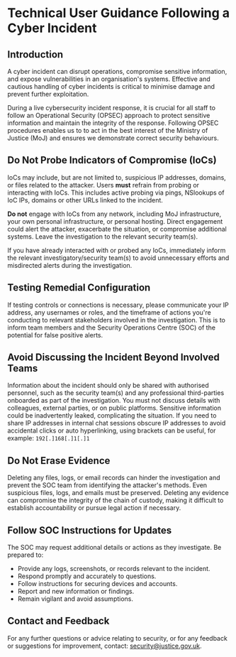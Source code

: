 # Technical User Guidance Following a Cyber Incident

## Introduction

A cyber incident can disrupt operations, compromise sensitive information, and expose vulnerabilities in an organisation's systems. Effective and cautious handling of cyber incidents is critical to minimise damage and prevent further exploitation.

During a live cybersecurity incident response, it is crucial for all staff to follow an Operational Security \(OPSEC\) approach to protect sensitive information and maintain the integrity of the response. Following OPSEC procedures enables us to to act in the best interest of the Ministry of Justice \(MoJ\) and ensures we demonstrate correct security behaviours.

## Do Not Probe Indicators of Compromise \(IoCs\)

IoCs may include, but are not limited to, suspicious IP addresses, domains, or files related to the attacker. Users **must** refrain from probing or interacting with IoCs. This includes active probing via pings, NSlookups of IoC IPs, domains or other URLs linked to the incident.

**Do not** engage with IoCs from any network, including MoJ infrastructure, your own personal infrastructure, or personal hosting. Direct engagement could alert the attacker, exacerbate the situation, or compromise additional systems. Leave the investigation to the relevant security team\(s\).

If you have already interacted with or probed any IoCs, immediately inform the relevant investigatory/security team\(s\) to avoid unnecessary efforts and misdirected alerts during the investigation.

## Testing Remedial Configuration

If testing controls or connections is necessary, please communicate your IP address, any usernames or roles, and the timeframe of actions you're conducting to relevant stakeholders involved in the investigation. This is to inform team members and the Security Operations Centre \(SOC\) of the potential for false positive alerts.

## Avoid Discussing the Incident Beyond Involved Teams

Information about the incident should only be shared with authorised personnel, such as the security team\(s\) and any professional third-parties onboarded as part of the investigation. You must not discuss details with colleagues, external parties, or on public platforms. Sensitive information could be inadvertently leaked, complicating the situation. If you need to share IP addresses in internal chat sessions obscure IP addresses to avoid accidental clicks or auto hyperlinking, using brackets can be useful, for example: `192[.]168[.]1[.]1`

## Do Not Erase Evidence

Deleting any files, logs, or email records can hinder the investigation and prevent the SOC team from identifying the attacker's methods. Even suspicious files, logs, and emails must be preserved. Deleting any evidence can compromise the integrity of the chain of custody, making it difficult to establish accountability or pursue legal action if necessary.

## Follow SOC Instructions for Updates

The SOC may request additional details or actions as they investigate. Be prepared to:

-   Provide any logs, screenshots, or records relevant to the incident.
-   Respond promptly and accurately to questions.
-   Follow instructions for securing devices and accounts.
-   Report and new information or findings.
-   Remain vigilant and avoid assumptions.

## Contact and Feedback

For any further questions or advice relating to security, or for any feedback or suggestions for improvement, contact: [security@justice.gov.uk](mailto:security@justice.gov.uk).

